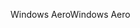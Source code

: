 <span data-ttu-id="63806-101">Windows Aero</span><span class="sxs-lookup"><span data-stu-id="63806-101">Windows Aero</span></span>